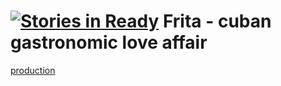 [![Stories in Ready](https://badge.waffle.io/objectParadigm/diner-ninja-dash.png?label=ready&title=Ready)](https://waffle.io/objectParadigm/diner-ninja-dash)
Frita - cuban gastronomic love affair
================

[production](http://frita.herokuapp.com/)
